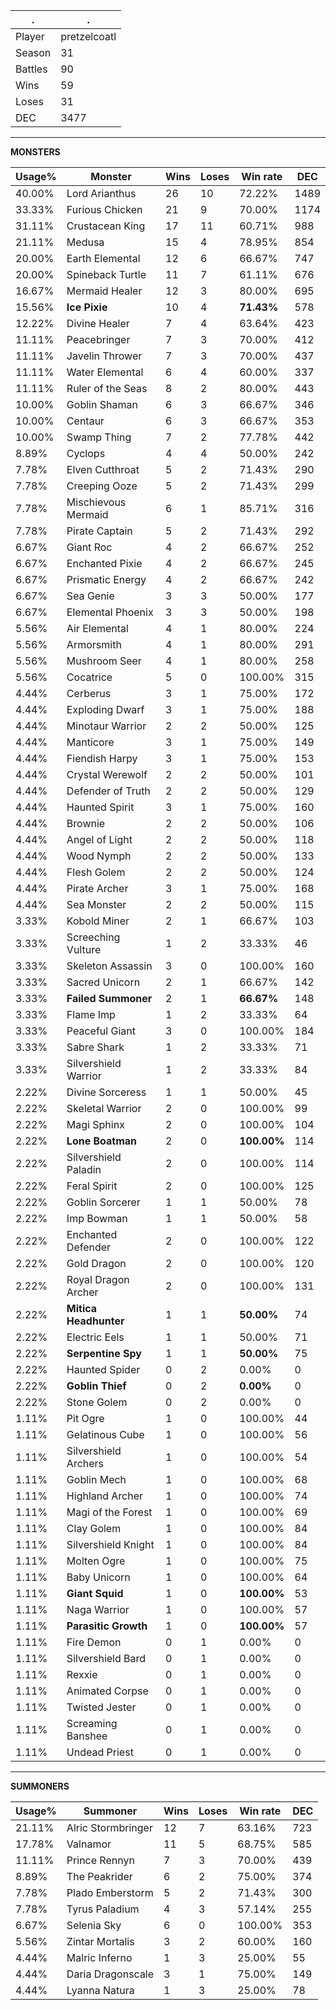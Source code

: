 .|.
|-|-
Player|pretzelcoatl
Season|31
Battles|90
Wins|59
Loses|31
DEC|3477

---
**MONSTERS**

Usage%|Monster|Wins|Loses|Win rate|DEC|
-|-|-|-|-|-|
40.00%|Lord Arianthus|26|10|72.22%|1489|
33.33%|Furious Chicken|21|9|70.00%|1174|
31.11%|Crustacean King|17|11|60.71%|988|
21.11%|Medusa|15|4|78.95%|854|
20.00%|Earth Elemental|12|6|66.67%|747|
20.00%|Spineback Turtle|11|7|61.11%|676|
16.67%|Mermaid Healer|12|3|80.00%|695|
15.56%|**Ice Pixie**|10|4|**71.43%**|578|
12.22%|Divine Healer|7|4|63.64%|423|
11.11%|Peacebringer|7|3|70.00%|412|
11.11%|Javelin Thrower|7|3|70.00%|437|
11.11%|Water Elemental|6|4|60.00%|337|
11.11%|Ruler of the Seas|8|2|80.00%|443|
10.00%|Goblin Shaman|6|3|66.67%|346|
10.00%|Centaur|6|3|66.67%|353|
10.00%|Swamp Thing|7|2|77.78%|442|
8.89%|Cyclops|4|4|50.00%|242|
7.78%|Elven Cutthroat|5|2|71.43%|290|
7.78%|Creeping Ooze|5|2|71.43%|299|
7.78%|Mischievous Mermaid|6|1|85.71%|316|
7.78%|Pirate Captain|5|2|71.43%|292|
6.67%|Giant Roc|4|2|66.67%|252|
6.67%|Enchanted Pixie|4|2|66.67%|245|
6.67%|Prismatic Energy|4|2|66.67%|242|
6.67%|Sea Genie|3|3|50.00%|177|
6.67%|Elemental Phoenix|3|3|50.00%|198|
5.56%|Air Elemental|4|1|80.00%|224|
5.56%|Armorsmith|4|1|80.00%|291|
5.56%|Mushroom Seer|4|1|80.00%|258|
5.56%|Cocatrice|5|0|100.00%|315|
4.44%|Cerberus|3|1|75.00%|172|
4.44%|Exploding Dwarf|3|1|75.00%|188|
4.44%|Minotaur Warrior|2|2|50.00%|125|
4.44%|Manticore|3|1|75.00%|149|
4.44%|Fiendish Harpy|3|1|75.00%|153|
4.44%|Crystal Werewolf|2|2|50.00%|101|
4.44%|Defender of Truth|2|2|50.00%|129|
4.44%|Haunted Spirit|3|1|75.00%|160|
4.44%|Brownie|2|2|50.00%|106|
4.44%|Angel of Light|2|2|50.00%|118|
4.44%|Wood Nymph|2|2|50.00%|133|
4.44%|Flesh Golem|2|2|50.00%|124|
4.44%|Pirate Archer|3|1|75.00%|168|
4.44%|Sea Monster|2|2|50.00%|115|
3.33%|Kobold Miner|2|1|66.67%|103|
3.33%|Screeching Vulture|1|2|33.33%|46|
3.33%|Skeleton Assassin|3|0|100.00%|160|
3.33%|Sacred Unicorn|2|1|66.67%|142|
3.33%|**Failed Summoner**|2|1|**66.67%**|148|
3.33%|Flame Imp|1|2|33.33%|64|
3.33%|Peaceful Giant|3|0|100.00%|184|
3.33%|Sabre Shark|1|2|33.33%|71|
3.33%|Silvershield Warrior|1|2|33.33%|84|
2.22%|Divine Sorceress|1|1|50.00%|45|
2.22%|Skeletal Warrior|2|0|100.00%|99|
2.22%|Magi Sphinx|2|0|100.00%|104|
2.22%|**Lone Boatman**|2|0|**100.00%**|114|
2.22%|Silvershield Paladin|2|0|100.00%|114|
2.22%|Feral Spirit|2|0|100.00%|125|
2.22%|Goblin Sorcerer|1|1|50.00%|78|
2.22%|Imp Bowman|1|1|50.00%|58|
2.22%|Enchanted Defender|2|0|100.00%|122|
2.22%|Gold Dragon|2|0|100.00%|120|
2.22%|Royal Dragon Archer|2|0|100.00%|131|
2.22%|**Mitica Headhunter**|1|1|**50.00%**|74|
2.22%|Electric Eels|1|1|50.00%|71|
2.22%|**Serpentine Spy**|1|1|**50.00%**|75|
2.22%|Haunted Spider|0|2|0.00%|0|
2.22%|**Goblin Thief**|0|2|**0.00%**|0|
2.22%|Stone Golem|0|2|0.00%|0|
1.11%|Pit Ogre|1|0|100.00%|44|
1.11%|Gelatinous Cube|1|0|100.00%|56|
1.11%|Silvershield Archers|1|0|100.00%|54|
1.11%|Goblin Mech|1|0|100.00%|68|
1.11%|Highland Archer|1|0|100.00%|74|
1.11%|Magi of the Forest|1|0|100.00%|69|
1.11%|Clay Golem|1|0|100.00%|84|
1.11%|Silvershield Knight|1|0|100.00%|84|
1.11%|Molten Ogre|1|0|100.00%|75|
1.11%|Baby Unicorn|1|0|100.00%|64|
1.11%|**Giant Squid**|1|0|**100.00%**|53|
1.11%|Naga Warrior|1|0|100.00%|57|
1.11%|**Parasitic Growth**|1|0|**100.00%**|57|
1.11%|Fire Demon|0|1|0.00%|0|
1.11%|Silvershield Bard|0|1|0.00%|0|
1.11%|Rexxie|0|1|0.00%|0|
1.11%|Animated Corpse|0|1|0.00%|0|
1.11%|Twisted Jester|0|1|0.00%|0|
1.11%|Screaming Banshee|0|1|0.00%|0|
1.11%|Undead Priest|0|1|0.00%|0|

---
**SUMMONERS**

Usage%|Summoner|Wins|Loses|Win rate|DEC|
-|-|-|-|-|-|
21.11%|Alric Stormbringer|12|7|63.16%|723|
17.78%|Valnamor|11|5|68.75%|585|
11.11%|Prince Rennyn|7|3|70.00%|439|
8.89%|The Peakrider|6|2|75.00%|374|
7.78%|Plado Emberstorm|5|2|71.43%|300|
7.78%|Tyrus Paladium|4|3|57.14%|255|
6.67%|Selenia Sky|6|0|100.00%|353|
5.56%|Zintar Mortalis|3|2|60.00%|160|
4.44%|Malric Inferno|1|3|25.00%|55|
4.44%|Daria Dragonscale|3|1|75.00%|149|
4.44%|Lyanna Natura|1|3|25.00%|78|
